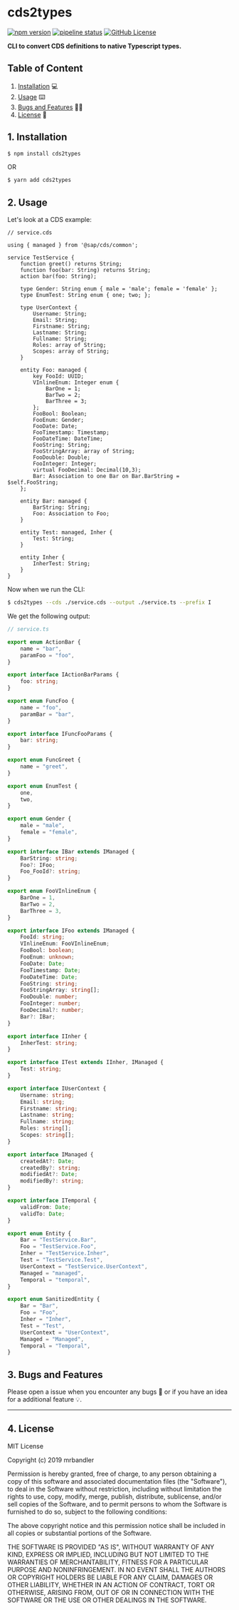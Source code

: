 # cds2types

[![npm version](https://badge.fury.io/js/cds2types.svg)](https://badge.fury.io/js/cds2types) [![pipeline status](https://gitlab.com/mrbandler/cds2types/badges/master/pipeline.svg)](https://gitlab.com/mrbandler/cds2types/commits/master) [![GitHub License](https://img.shields.io/github/license/mrbandler/cds2types)](https://github.com/mrbandler/cds2types/blob/master/LICENSE)

**CLI to convert CDS definitions to native Typescript types.**

## Table of Content

1. [Installation](#1-installation) 💻
2. [Usage](#2-usage) ⌨️
3. [Bugs and Features](#4-bugs-and-features) 🐞💡
4. [License](#5-license) 📃

## 1. Installation

```bash
$ npm install cds2types
```

OR

```bash
$ yarn add cds2types
```

## 2. Usage

Let's look at a CDS example:

```cds
// service.cds

using { managed } from '@sap/cds/common';

service TestService {
    function greet() returns String;
    function foo(bar: String) returns String;
    action bar(foo: String);

    type Gender: String enum { male = 'male'; female = 'female' };
    type EnumTest: String enum { one; two; };

    type UserContext {
        Username: String;
        Email: String;
        Firstname: String;
        Lastname: String;
        Fullname: String;
        Roles: array of String;
        Scopes: array of String;
    }

    entity Foo: managed {
        key FooId: UUID;
        VInlineEnum: Integer enum {
            BarOne = 1;
            BarTwo = 2;
            BarThree = 3;
        };
        FooBool: Boolean;
        FooEnum: Gender;
        FooDate: Date;
        FooTimestamp: Timestamp;
        FooDateTime: DateTime;
        FooString: String;
        FooStringArray: array of String;
        FooDouble: Double;
        FooInteger: Integer;
        virtual FooDecimal: Decimal(10,3);
        Bar: Association to one Bar on Bar.BarString = $self.FooString;
    };

    entity Bar: managed {
        BarString: String;
        Foo: Association to Foo;
    }

    entity Test: managed, Inher {
        Test: String;
    }

    entity Inher {
        InherTest: String;
    }
}
```

Now when we run the CLI:

```bash
$ cds2types --cds ./service.cds --output ./service.ts --prefix I
```

We get the following output:

```typescript
// service.ts

export enum ActionBar {
    name = "bar",
    paramFoo = "foo",
}

export interface IActionBarParams {
    foo: string;
}

export enum FuncFoo {
    name = "foo",
    paramBar = "bar",
}

export interface IFuncFooParams {
    bar: string;
}

export enum FuncGreet {
    name = "greet",
}

export enum EnumTest {
    one,
    two,
}

export enum Gender {
    male = "male",
    female = "female",
}

export interface IBar extends IManaged {
    BarString: string;
    Foo?: IFoo;
    Foo_FooId?: string;
}

export enum FooVInlineEnum {
    BarOne = 1,
    BarTwo = 2,
    BarThree = 3,
}

export interface IFoo extends IManaged {
    FooId: string;
    VInlineEnum: FooVInlineEnum;
    FooBool: boolean;
    FooEnum: unknown;
    FooDate: Date;
    FooTimestamp: Date;
    FooDateTime: Date;
    FooString: string;
    FooStringArray: string[];
    FooDouble: number;
    FooInteger: number;
    FooDecimal?: number;
    Bar?: IBar;
}

export interface IInher {
    InherTest: string;
}

export interface ITest extends IInher, IManaged {
    Test: string;
}

export interface IUserContext {
    Username: string;
    Email: string;
    Firstname: string;
    Lastname: string;
    Fullname: string;
    Roles: string[];
    Scopes: string[];
}

export interface IManaged {
    createdAt?: Date;
    createdBy?: string;
    modifiedAt?: Date;
    modifiedBy?: string;
}

export interface ITemporal {
    validFrom: Date;
    validTo: Date;
}

export enum Entity {
    Bar = "TestService.Bar",
    Foo = "TestService.Foo",
    Inher = "TestService.Inher",
    Test = "TestService.Test",
    UserContext = "TestService.UserContext",
    Managed = "managed",
    Temporal = "temporal",
}

export enum SanitizedEntity {
    Bar = "Bar",
    Foo = "Foo",
    Inher = "Inher",
    Test = "Test",
    UserContext = "UserContext",
    Managed = "Managed",
    Temporal = "Temporal",
}
```

## 3. Bugs and Features

Please open a issue when you encounter any bugs 🐞 or if you have an idea for a additional feature 💡.

---

## 4. License

MIT License

Copyright (c) 2019 mrbandler

Permission is hereby granted, free of charge, to any person obtaining a copy
of this software and associated documentation files (the "Software"), to deal
in the Software without restriction, including without limitation the rights
to use, copy, modify, merge, publish, distribute, sublicense, and/or sell
copies of the Software, and to permit persons to whom the Software is
furnished to do so, subject to the following conditions:

The above copyright notice and this permission notice shall be included in all
copies or substantial portions of the Software.

THE SOFTWARE IS PROVIDED "AS IS", WITHOUT WARRANTY OF ANY KIND, EXPRESS OR
IMPLIED, INCLUDING BUT NOT LIMITED TO THE WARRANTIES OF MERCHANTABILITY,
FITNESS FOR A PARTICULAR PURPOSE AND NONINFRINGEMENT. IN NO EVENT SHALL THE
AUTHORS OR COPYRIGHT HOLDERS BE LIABLE FOR ANY CLAIM, DAMAGES OR OTHER
LIABILITY, WHETHER IN AN ACTION OF CONTRACT, TORT OR OTHERWISE, ARISING FROM,
OUT OF OR IN CONNECTION WITH THE SOFTWARE OR THE USE OR OTHER DEALINGS IN THE
SOFTWARE.

